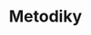 ---
layout: default
title: Metodiky
description: Sekce s metodikami a odkazy na metodické dokumenty a návody
nav_order: 2
has_children: true
---